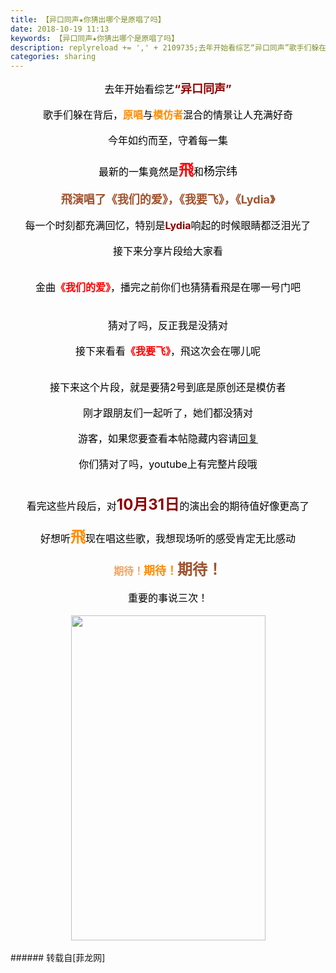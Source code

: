 ```yaml
---
title: 【异口同声★你猜出哪个是原唱了吗】
date: 2018-10-19 11:13
keywords: 【异口同声★你猜出哪个是原唱了吗】
description: replyreload += ',' + 2109735;去年开始看综艺“异口同声”歌手们躲在背后，原唱与模仿者混合的情景让人充满好奇今年如约而至，守着每一集最新的一集竟然是飛和杨宗纬飛演唱了《我们的爱》，《我要飞》，《Lydia》每一个时刻都充满回忆，特别是Lydia响起的时候眼睛都泛泪光了接下来分享片段给大家看金曲《我们的爱》，播完之前你们也猜猜看飛是在哪一号门吧$('flv_t28').innerHTML=(mobileplayer() ? "<iframe height='375' width='500' src='http://www.youtube.com/embed/VKEBbY34bnE' frameborder=0 allowfullscreen></iframe>" : AC_FL_RunContent('width', '500', 'height', '375', 'allowNetworking', 'internal', 'allowScriptAccess', 'never', 'src', 'http://www.youtube.com/v/VKEBbY34bnE&hl=zh_CN&fs=1', 'quality', 'high', 'bgcolor', '#ffffff', 'wmode', 'transparent', 'allowfullscreen', 'true'));猜对了吗，反正我是没猜对接下来看看《我要飞》，飛这次会在哪儿呢$('flv_Nm5').innerHTML=(mobileplayer() ? "<iframe height='375' width='500' src='http://www.youtube.com/embed/vzVfu6DoTjE' frameborder=0 allowfullscreen></iframe>" : AC_FL_RunContent('width', '500', 'height', '375', 'allowNetworking', 'internal', 'allowScriptAccess', 'never', 'src', 'http://www.youtube.com/v/vzVfu6DoTjE&hl=zh_CN&fs=1', 'quality', 'high', 'bgcolor', '#ffffff', 'wmode', 'transparent', 'allowfullscreen', 'true'));接下来这个片段，就是要猜2号到底是原创还是模仿者刚才跟朋友们一起听了，她们都没猜对游客，如果您要查看本帖隐藏内容请回复你们猜对了吗，youtube上有完整片段哦$('flv_hbV').innerHTML=(mobileplayer() ? "<iframe height='375' width='500' src='http://www.youtube.com/embed/Zff4ZzVKNAY' frameborder=0 allowfullscreen></iframe>" : AC_FL_RunContent('width', '500', 'height', '375', 'allowNetworking', 'internal', 'allowScriptAccess', 'never', 'src', 'http://www.youtube.com/v/Zff4ZzVKNAY&hl=zh_CN&fs=1', 'quality', 'high', 'bgcolor', '#ffffff', 'wmode', 'transparent', 'allowfullscreen', 'true'));看完这些片段后，对10月31日的演出会的期待值好像更高了好想听飛现在唱这些歌，我想现场听的感受肯定无比感动期待！期待！期待！重要的事说三次！
categories: sharing
---
```

<td class="t_f" id="postmessage_2109735">

<script type="2d50bac6b4a2bf3d49360545-text/javascript">replyreload += ',' + 2109735;</script><div align="center"><font size="3"><font color="#000000">去年开始看综艺</font></font><font size="4"><font color="#8b0000"><strong>“异口同声”</strong></font></font></div><br/>
<div align="center"><font size="3"><font color="#000000">歌手们躲在背后，</font><strong><font color="#ff8c00">原唱</font></strong><font color="#000000">与</font><strong><font color="#ff8c00">模仿者</font></strong><font color="#000000">混合的情景让人充满好奇</font></font></div><br/>
<div align="center"><font size="3"><font color="#000000">今年如约而至，守着每一集</font></font></div><br/>
<div align="center"><font size="3"><font color="#000000">最新的一集竟然是</font></font><font size="5"><font color="#ff0000"><strong>飛</strong></font></font><font size="3"><font color="#000000">和</font></font><font size="4"><font color="#000000">杨宗纬</font></font></div><br/>
<div align="center"><font size="4"><font color="#a0522d"><strong>飛演唱了《我们的爱》，《我要飞》，《Lydia》</strong></font></font></div><br/>
<div align="center"><font size="3"><font color="#000000">每一个时刻都充满回忆，特别是</font><strong><font color="#8b0000">Lydia</font></strong><font color="#000000">响起的时候眼睛都泛泪光了</font></font></div><br/>
<div align="center"><font size="3"><font color="#000000">接下来分享片段给大家看</font></font></div><br/>
<div align="center"><font size="3"><font color="#000000"><img alt="" border="0" class="zoom" data-cf-modified-2d50bac6b4a2bf3d49360545-="" file="static/image/hrline/4.gif" id="aimg_trHU2" lazyloadthumb="1" onclick="" onmouseover="" src="http://www.flw.ph/static/image/hrline/4.gif"/></font></font></div><br/>
<div align="center"><font size="3"><font color="#000000">金曲</font><strong><font color="#ff0000">《我们的爱》</font></strong><font color="#000000">，播完之前你们也猜猜看飛是在哪一号门吧</font></font></div><br/>
<div align="center"><font size="3"><font color="#000000"><span id="flv_t28"></span><script reload="1" type="2d50bac6b4a2bf3d49360545-text/javascript">$('flv_t28').innerHTML=(mobileplayer() ? "<iframe height='375' width='500' src='http://www.youtube.com/embed/VKEBbY34bnE' frameborder=0 allowfullscreen></iframe>" : AC_FL_RunContent('width', '500', 'height', '375', 'allowNetworking', 'internal', 'allowScriptAccess', 'never', 'src', 'http://www.youtube.com/v/VKEBbY34bnE&hl=zh_CN&fs=1', 'quality', 'high', 'bgcolor', '#ffffff', 'wmode', 'transparent', 'allowfullscreen', 'true'));</script><br/>
猜对了吗，反正我是没猜对</font></font></div><br/>
<div align="center"><font size="3"><font color="#000000">接下来看看</font><strong><font color="#ff0000">《我要飞》</font></strong><font color="#000000">，飛这次会在哪儿呢</font></font></div><br/>
<div align="center"><font size="3"><font color="#000000"><span id="flv_Nm5"></span><script reload="1" type="2d50bac6b4a2bf3d49360545-text/javascript">$('flv_Nm5').innerHTML=(mobileplayer() ? "<iframe height='375' width='500' src='http://www.youtube.com/embed/vzVfu6DoTjE' frameborder=0 allowfullscreen></iframe>" : AC_FL_RunContent('width', '500', 'height', '375', 'allowNetworking', 'internal', 'allowScriptAccess', 'never', 'src', 'http://www.youtube.com/v/vzVfu6DoTjE&hl=zh_CN&fs=1', 'quality', 'high', 'bgcolor', '#ffffff', 'wmode', 'transparent', 'allowfullscreen', 'true'));</script></font></font></div><br/>
<div align="center"><font size="3"><font color="#000000">接下来这个片段，就是要猜2号到底是原创还是模仿者</font></font></div><br/>
<div align="center"><font size="3"><font color="#000000">刚才跟朋友们一起听了，她们都没猜对</font></font></div><br/>
<div align="center"><font size="3"><font color="#000000"><div class="locked">游客，如果您要查看本帖隐藏内容请<a data-cf-modified-2d50bac6b4a2bf3d49360545-="" href="forum.php?mod=post&amp;action=reply&amp;fid=47&amp;tid=548412" onclick="if (!window.__cfRLUnblockHandlers) return false; showWindow('reply', this.href)">回复</a></div></font></font></div><br/>
<div align="center"><font size="3"><font color="#000000">你们猜对了吗，youtube上有完整片段哦</font></font></div><br/>
<div align="center"><font size="3"><font color="#000000"><span id="flv_hbV"></span><script reload="1" type="2d50bac6b4a2bf3d49360545-text/javascript">$('flv_hbV').innerHTML=(mobileplayer() ? "<iframe height='375' width='500' src='http://www.youtube.com/embed/Zff4ZzVKNAY' frameborder=0 allowfullscreen></iframe>" : AC_FL_RunContent('width', '500', 'height', '375', 'allowNetworking', 'internal', 'allowScriptAccess', 'never', 'src', 'http://www.youtube.com/v/Zff4ZzVKNAY&hl=zh_CN&fs=1', 'quality', 'high', 'bgcolor', '#ffffff', 'wmode', 'transparent', 'allowfullscreen', 'true'));</script></font></font></div><br/>
<div align="center"><font size="3"><font color="#000000">看完这些片段后，对</font></font><font size="5"><font color="#8b0000"><strong>10月31日</strong></font></font><font size="3"><font color="#000000">的演出会的期待值好像更高了</font></font></div><br/>
<div align="center"><font size="3"><font color="#000000">好想听</font></font><font size="5"><font color="#ff8c00"><strong>飛</strong></font></font><font size="3"><font color="#000000">现在唱这些歌，我想现场听的感受肯定无比感动</font></font></div><br/>
<div align="center"><strong><font size="3"><font color="#f4a460">期待！</font></font><font size="4"><font color="#ff8c00">期待！</font></font><font size="5"><font color="#a0522d">期待！</font></font></strong></div><br/>
<div align="center"><font size="3"><font color="#000000">重要的事说三次！</font></font></div><br/>
<div align="center"><img alt="" border="0" class="zoom" data-cf-modified-2d50bac6b4a2bf3d49360545-="" file="http://www.flw.ph/data/attachment/forum/201810/19/111626s9nkcw88hyen2lsc.jpg.thumb.jpg" height="520" id="aimg_Z294n" onclick="" onmouseover="" src="http://www.flw.ph/data/attachment/forum/201810/19/111626s9nkcw88hyen2lsc.jpg.thumb.jpg" width="311"/></div><br/>
</td>
###### 转载自[菲龙网]